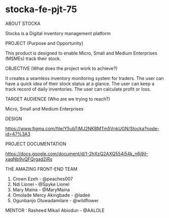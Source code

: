 # stocka-fe-pjt-75

ABOUT STOCKA

Stocka is a Digital inventory management platform



PROJECT (Purpose and Opportunity)

This product is designed to enable Micro, Small and Medium Enterprises (MSMEs) track their stock.



OBJECTIVE (What does the project work to achieve?)

It creates a seamless inventory monitoring system for traders. 
The user can have a quick idea of their stock status at a glance. 
The user can keep a track record of daily inventories.
The user can calculate profit or loss.


 
TARGET AUDIENCE (Who are we trying to reach?)

Micro, Small and Medium Enterprises
 
 
 
DESIGN

https://www.figma.com/file/Y5ubTjMJ2NKBMTm5VnkUGN/Stocka?node-id=47%3A3



PROJECT DOCUMENTATION

https://docs.google.com/document/d/1-2hXzQ2AXQ554j54k_n6j9iI-xaqNb9vQFQrgad2iRs



THE AMAZING FRONT-END TEAM

1. Crown Ezeh - @peaches007
2. Ndi Lionel - @Spyke Lionel
3. Mary Maina - @MaryMaina
4. Omolade Mercy Akingbade - @ladeé
5. Ogunbanjo Oluwadamilare - @wildflower



MENTOR : Rasheed Mikail Abiodun - @AALOLE
